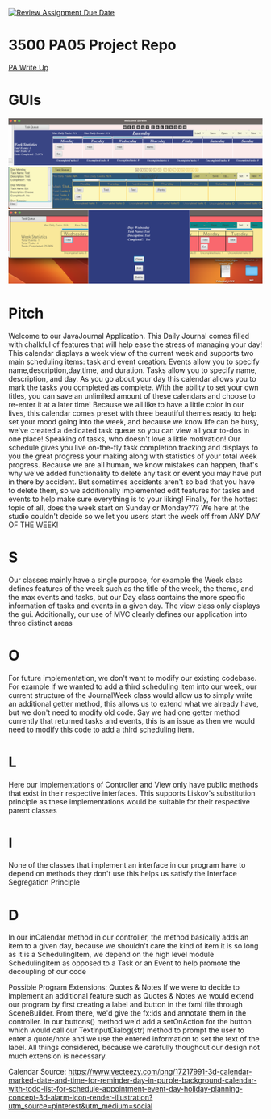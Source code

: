 [![Review Assignment Due Date](https://classroom.github.com/assets/deadline-readme-button-24ddc0f5d75046c5622901739e7c5dd533143b0c8e959d652212380cedb1ea36.svg)](https://classroom.github.com/a/x6ckGcN8)

# 3500 PA05 Project Repo

[PA Write Up](https://markefontenot.notion.site/PA-05-8263d28a81a7473d8372c6579abd6481)

# GUIs
![Theme1GUI.png](Theme1GUI.png)
![Theme2GUI.png](Theme2GUI.png)
![Theme3GUI.png](Theme3GUI.png)

# Pitch

Welcome to our JavaJournal Application. This Daily Journal comes filled with chalkful
of features that will help ease the stress of managing your day! This calendar displays
a week view of the current week and supports two main scheduling items: task and event creation.
Events allow you to specify name,description,day,time, and duration. Tasks allow you to specify name,
description, and day. As you go about your day this calendar allows you to mark the tasks you completed
as complete. With the ability to set your own titles, you can save an unlimited amount of these calendars
and choose to re-enter it at a later time! Because we all like to have a little color in our lives,
this calendar comes preset with three beautiful themes ready to help set your mood going into the week, and
because we know life can be busy, we've created a dedicated task queue so you can view all your to-dos in one place!
Speaking of tasks, who doesn't love a little motivation! Our schedule gives you live on-the-fly task completion tracking
and displays to you the great progress your making along with statistics of your total week progress. Because we are all
human, we know mistakes can happen, that's why we've added functionality to delete any task or event you may have put
in there by accident. But sometimes accidents aren't so bad that you have to delete them, so we additionally implemented
edit features for tasks and events to help make sure everything is to your liking! Finally, for the hottest topic of
all,
does the week start on Sunday or Monday??? We here at the studio couldn't decide so we let you users start the week
off from ANY DAY OF THE WEEK!

# S
Our classes mainly have a single purpose, for example the Week class defines features of the week such as the title of
the week, the theme, and the max events and tasks, but our Day class contains the more specific information
of tasks and events in a given day. The view class only displays the gui. Additionally, our use of MVC clearly defines
our application into three distinct areas

# O
For future implementation, we don't want to modify our existing codebase. For example if we wanted to add a third
scheduling item into our week, our current structure of the JournalWeek class would allow us to simply write an
additional getter method, this allows us to extend what we already have, but we don't need to modify old code. Say we
had one getter method currently that returned tasks and events, this is an issue as then we would need to modify this
code to add a third scheduling item.

# L
Here our implementations of Controller and View only have public methods that exist in their respective interfaces. This
supports Liskov's substitution principle as these implementations would be suitable for their respective parent classes

# I
None of the classes that implement an interface in our program have to depend on methods they don't use
this helps us satisfy the Interface Segregation Principle

# D
In our inCalendar method in our controller, the method basically adds an item to a given day, because we shouldn't care
the kind of item it is so long as it is a SchedulingItem, we depend on the high level module SchedulingItem
as opposed to a Task or an Event to help promote the decoupling of our code

Possible Program Extensions: Quotes & Notes
If we were to decide to implement an additional feature such as Quotes & Notes we would extend
our program by first creating a label and button in the fxml file through SceneBuilder. From there,
we'd give the fx:ids and annotate them in the controller. In our buttons() method we'd add a setOnAction
for the button which would call our TextInputDialog(str) method to prompt the user to enter a quote/note and we use
the entered information to set the text of the label. All things considered, because we carefully thoughout our design
not much extension is necessary.

Calendar Source: https://www.vecteezy.com/png/17217991-3d-calendar-marked-date-and-time-for-reminder-day-in-purple-background-calendar-with-todo-list-for-schedule-appointment-event-day-holiday-planning-concept-3d-alarm-icon-render-illustration?utm_source=pinterest&utm_medium=social
